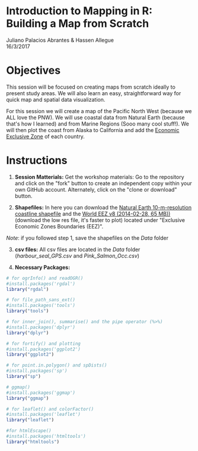 # Introduction to Mapping in R: Building a Map from Scratch
Juliano Palacios Abrantes & Hassen Allegue  
16/3/2017  

# Objectives
This session will be focused on creating maps from scratch ideally to present study areas. We will also learn an easy, straightforward way for quick map and spatial data visualization.

For this session we will create a map of the Pacific North West (because we ALL love the PNW). We will use coastal data from Natural Earth (because that's how I learned) and from Marine Regions (Sooo many cool stuff!). We will then plot the coast from Alaska to California and add the [Economic Exclusive Zone](https://stats.oecd.org/glossary/detail.asp?ID=884) of each country.

# Instructions

1. **Session Matterials:** Get the workshop materials: Go to the repository and click on the "fork" button to create an independent copy within your own GitHub account. Alternately, click on the "clone or download" button. 

2. **Shapefiles:** In here you can download the [Natural Earth 10-m-resolution coastline shapefile](http://www.naturalearthdata.com/downloads/10m-physical-vectors/) and the [World EEZ v8 (2014-02-28, 65 MB))](http://www.marineregions.org/downloads.php) (download the low res file, it's faster to plot) located under "Exclusive Economic Zones Boundaries (EEZ)".

*Note*: if you followed step 1, save the shapefiles on the *Data* folder

3. **csv files:** All csv files are located in the *Data* folder (*harbour_seal_GPS.csv* and *Pink_Salmon_Occ.csv*)

4. **Necessary Packages:**


```r
# for ogrInfo() and readOGR()
#install.packages('rgdal')
library("rgdal") 

# for file_path_sans_ext()
#install.packages('tools')
library("tools") 

# for inner_join(), summarise() and the pipe operator (%>%)
#install.packages('dplyr')
library("dplyr") 

# for fortify() and plotting
#install.packages('ggplot2')
library("ggplot2") 

# for point.in.polygon() and spDists()
#install.packages('sp')
library("sp")

# ggmap()
#install.packages('ggmap')
library("ggmap")

# for leaflet() and colorFactor()
#install.packages('leaflet')
library("leaflet")

#for htmlEscape()
#install.packages('htmltools')
library("htmltools")

```
